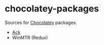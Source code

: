 chocolatey-packages
===================

Sources for [Chocolatey](https://chocolatey.org/) packages.

* [Ack](https://chocolatey.org/packages/ack)
* WinMTR (Redux)
